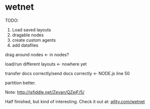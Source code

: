 wetnet
======

TODO:

1. Load saved layouts
2. dragable nodes
3. create custom agents
4. add datafiles



drag around nodes								<- in nodes?

load/run different layouts						<- nowhere yet

transfer docs correctly/send docs correctly 	<- NODE.js line 50

partition better.


Note: http://jsfiddle.net/Zevan/QZejF/5/



Half finished, but kind of interesting. Check it out at:
[ajlity.com/wetnet](http://ajlity.com/wetnet)
